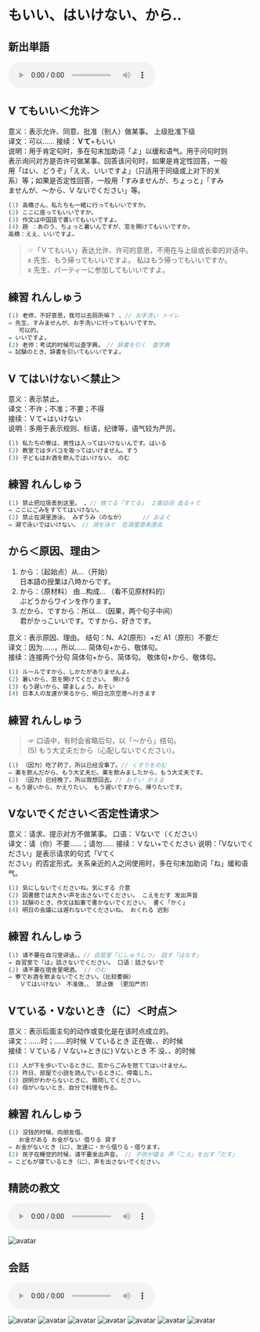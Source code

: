 # もいい、はいけない、から..

## 新出単語
<vue-plyr>
  <audio controls crossorigin playsinline autoplay loop>
    <source src="../audio/10-1-たんご.mp3"  type="audio/mp3" />
  </audio>
 </vue-plyr>

## V てもいい＜允许＞

意义：表示允许、同意、批准（别人）做某事。 上级批准下级  
译文：可以...... 接续：**Ｖて**+もいい  
说明：用于肯定句时，多在句末加助词「よ」以缓和语气。用于问句时则  
表示询问对方是否许可做某事。回答该问句时，如果是肯定性回答，一般  
用「はい、どうぞ」「ええ、いいですよ」（只适用于同级或上对下的关  
系）等；如果是否定性回答，一般用「すみませんが、ちょっと」「すみ  
ませんが、～から、V ないでください」等。

```ts
(1) 高橋さん、私たちも一緒に行ってもいいですか。
(2) ここに座ってもいいですか。
(3) 作文は中国語で書いてもいいですよ。
(4) 趙 ：あのう、ちょっと暑いんですが、窓を開けてもいいですか。
高橋：ええ、いいですよ。
```

> ☞「Ｖてもいい」表达允许、许可的意思，不用在与上级或长辈的对话中。  
> x 先生、もう帰ってもいいですよ。 私はもう帰ってもいいですか。  
> x 先生、パーティーに参加してもいいですよ。

## 練習 れんしゅう

```ts
(1) 老师，不好意思，我可以去厕所嘛？ 、// お手洗い トイレ
⇒ 先生、すみませんが、お手洗いに行ってもいいですか。
   可以的。
⇒ いいですよ。
(2) 老师：考试的时候可以查字典。　// 辞書を引く　查字典
⇒ 試験のとき、辞書を引いてもいいですよ。
```

## V てはいけない＜禁止＞

意义：表示禁止。  
译文：不许；不准；不要；不得  
接续：Ｖて+はいけない  
说明：多用于表示规则、标语，纪律等，语气较为严厉。

```ts
(1) 私たちの寮は、男性は入ってはいけないんです。はいる
(2) 教室ではタバコを吸ってはいけません。すう
(3) 子どもはお酒を飲んではいけない。　のむ
```

## 練習 れんしゅう

```ts
(1) 禁止把垃圾丢到这里。 、// 捨てる「すてる」 ２类动词 去る＋て
⇒ ここにごみをすててはいけない。
(2) 禁止在湖里游泳。 みずうみ（のなか）　　 　// およぐ
⇒ 湖で泳いではいけない。　// 湖を泳ぐ　在湖里游来游去
```

## から＜原因、理由＞

1. から：（起始点）从...（开始）  
   日本語の授業は八時からです。
2. から：（原材料） 由...构成... （看不见原材料的）  
   ぶどうからワインを作ります。
3. だから、ですから：所以...（因果，两个句子中间）  
   君がかっこいいです。ですから、好きです。

意义：表示原因、理由。 结句：N、A2(原形）+だ A1（原形）不要だ  
译文：因为......，所以...... 简体句+から、敬体句。  
接续：连接两个分句 简体句+から、简体句。 敬体句+から、敬体句。

```ts
(1) ルールですから、しかたがありませんよ。
(2) 暑いから、窓を開けてください。 開ける
(3) もう遅いから、寝ましょう。おそい
(4) 日本人の友達が来るから、明日北京空港へ行きます
```
## 練習 れんしゅう
> ☞ 口语中，有时会省略后句，以「～から」结句。  
> (5) もう大丈夫だから（心配しないでください）。

```ts
(1) （因为）吃了药了，所以已经没事了。// くすりをのむ
⇒ 薬を飲んだから、もう大丈夫だ。薬を飲みましたから、もう大丈夫です。
(2) （因为）已经晚了，所以我想回去。// おそい かえる
⇒ もう遅いから、かえりたい。　もう遅いですから、帰りたいです。
```

## Vないでください＜否定性请求＞

意义：请求、提示对方不做某事。 口语： Vないで（ください）  
译文：请（你）不要......；请勿...... 接续：Ｖない+でください 说明：「Vないでください」是表示请求的句式「Vてく  
ださい」的否定形式。关系亲近的人之间使用时，多在句末加助词「ね」缓和语气。  

```ts
(1) 気にしないでくださいね。気にする 介意
(2) 図書館では大きい声を出さないでください。 こえをだす 发出声音
(3) 試験のとき、作文は鉛筆で書かないでください。 書く「かく」
(4) 明日の会議には遅れないでくださいね。 おくれる 迟到
```
## 練習 れんしゅう

```ts
(1) 请不要在自习室讲话。、// 自習室「じしゅうしつ」 話す「はなす」
⇒ 自習室で「は」話さないでください。 口语：話さないで
(2) 请不要在宿舍里喝酒。 // のむ
⇒ 寮でお酒を飲まないでください。（比较委婉）
　　Ｖてはいけない　不准做、、 禁止做 （更加严厉）
```
## Vている・Vないとき（に）＜时点＞
意义：表示后面主句的动作或变化是在该时点成立的。  
译文：......时；......的时候 Ｖているとき 正在做、、的时候  
接续：Ｖている / Ｖない+とき(に) Vないとき 不 没、、的时候  

```ts
(1) 人が下を歩いているときに、窓からごみを捨ててはいけません。
(2) 昨日、部屋で小説を読んでいるときに、停電した。
(3) 説明がわからないときに、質問してください。
(4) 母がいないとき、自分で料理を作る。
```
## 練習 れんしゅう
```ts
(1) 没钱的时候，向朋友借。 
   お金がある お金がない 借りる 貸す
⇒ お金がないとき（に）、友達に・から借りる・借ります。
(2) 孩子在睡觉的时候，请不要发出声音。 // 子供が寝る 声「こえ」を出す「だす」
⇒ こどもが寝ているとき（に）、声を出さないでください。
```

## 精読の教文
<vue-plyr>
  <audio controls crossorigin playsinline autoplay loop>
    <source src="../audio/10-1-1.mp3"  type="audio/mp3" />
  </audio>
 </vue-plyr>

![avatar](../images/10-1-1.png)

## 会話
<vue-plyr>
  <audio controls crossorigin playsinline autoplay loop>
    <source src="../audio/10-1-かいわ.mp3"  type="audio/mp3" />
  </audio>
 </vue-plyr>

![avatar](../images/10-1-かいわ-1.png)
![avatar](../images/10-1-かいわ-2.png)
![avatar](../images/10-1-かいわ-3.png)
![avatar](../images/10-1-かいわ-4.png)
![avatar](../images/10-1-かいわ-5.png)
![avatar](../images/10-1-かいわ-6.png)
![avatar](../images/10-1-かいわ-7.png)
